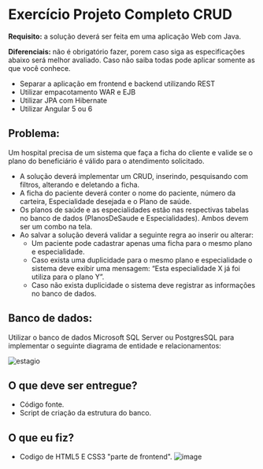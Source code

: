 # Exercício Projeto Completo CRUD #

**Requisito:** a solução deverá ser feita em uma aplicação Web com Java.

**Diferenciais:** não é obrigatório fazer, porem caso siga as especificações abaixo será melhor avaliado. Caso não saiba todas pode aplicar somente as que você conhece.

- Separar a aplicação em frontend e backend utilizando REST
- Utilizar empacotamento WAR e EJB
- Utilizar JPA com Hibernate
- Utilizar Angular 5 ou 6

## Problema:

Um hospital precisa de um sistema que faça a ficha do cliente e valide se o plano do beneficiário é válido para o atendimento solicitado.

- A solução deverá implementar um CRUD, inserindo, pesquisando com filtros, alterando e deletando a ficha. 
- A ficha do paciente deverá conter o nome do paciente, número da carteira, Especialidade desejada e o Plano de saúde.
- Os planos de saúde e as especialidades estão nas respectivas tabelas no banco de dados (PlanosDeSaude e Especialidades). Ambos devem ser um combo na tela.
- Ao salvar a solução deverá validar a seguinte regra ao inserir ou alterar:
	- Um paciente pode cadastrar apenas uma ficha para o mesmo plano e especialidade.
	- Caso exista uma duplicidade para o mesmo plano e especialidade o sistema deve exibir uma mensagem: “Esta especialidade X já foi utiliza para o plano Y”.
	- Caso não exista duplicidade o sistema deve registrar as informações no banco de dados.

## Banco de dados:

Utilizar o banco de dados Microsoft SQL Server ou PostgresSQL para implementar o seguinte diagrama de entidade e relacionamentos:

![estagio](estagio.png)

## O que deve ser entregue?

- Código fonte.
- Script de criação da estrutura do banco. 




## O que eu fiz?

- Codigo de HTML5 E CSS3 "parte de frontend".
![image](https://user-images.githubusercontent.com/112522763/215114599-a3f0b31b-a0fe-42e1-b26c-67738ddc47a8.png)
